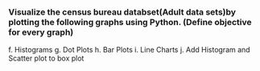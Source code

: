 ### Visualize the census bureau databset(Adult data sets)by plotting the following graphs using Python. (Define objective for every graph)
f. Histograms 
g. Dot Plots
h. Bar Plots 
i. Line Charts 
j. Add Histogram and Scatter plot to box plot